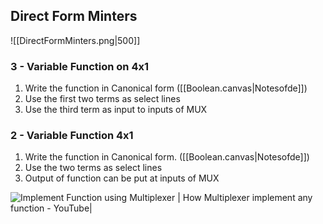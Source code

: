 ## Direct Form Minters

![[DirectFormMinters.png|500]]
### 3 - Variable Function on 4x1
1. Write the function in Canonical form ([[Boolean.canvas|Notesofde]])
2. Use the first two terms as select lines
3. Use the third term as input to inputs of MUX
### 2 - Variable Function 4x1
1. Write the function in Canonical form. ([[Boolean.canvas|Notesofde]])
2. Use the two terms as select lines
3. Output of function can be put at inputs of MUX

![Implement Function using Multiplexer | How Multiplexer implement any function - YouTube|](https://www.youtube.com/watch?v=AXi-n6uGO4c&source_ve_path=Mjg2NjY)